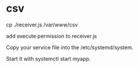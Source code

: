 # csv
cp ./receiver.js /var/www/csv

add execute permission to receiver.js

Copy your service file into the /etc/systemd/system.

Start it with systemctl start myapp.

